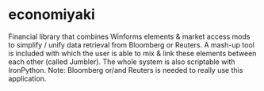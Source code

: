 # economiyaki
Financial library that combines Winforms elements &amp; market access mods to simplify / unify data retrieval from Bloomberg or Reuters. A mash-up tool is included with which the user is able to mix &amp; link these elements between each other (called Jumbler). The whole system is also scriptable with IronPython. Note: Bloomberg or/and Reuters is needed to really use this application.
